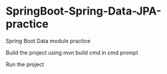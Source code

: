 # SpringBoot-Spring-Data-JPA-practice
Spring Boot Data module practice

Build the project using mvn build cmd in cmd prompt 

Run the project 
